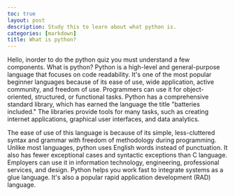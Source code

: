 ```yaml
---
toc: true
layout: post
description: Study this to learn about what python is.
categories: [markdown]
title: What is python?
---
```

Hello, inorder to do the python quiz you must understand a few components.
What is python? Python is a high-level and general-purpose language that focuses on code readability. It's one of the most popular beginner languages because of its ease of use, wide application, active community, and freedom of use. Programmers can use it for object-oriented, structured, or functional tasks. Python has a comprehensive standard library, which has earned the language the title "batteries included." The libraries provide tools for many tasks, such as creating internet applications, graphical user interfaces, and data analytics.

The ease of use of this language is because of its simple, less-cluttered syntax and grammar with freedom of methodology during programming. Unlike most languages, python uses English words instead of punctuation. It also has fewer exceptional cases and syntactic exceptions than C language. Employers can use it in information technology, engineering, professional services, and design. Python helps you work fast to integrate systems as a glue language. It's also a popular rapid application development (RAD) language. 